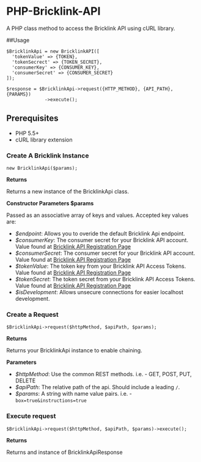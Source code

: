 # PHP-Bricklink-API

A PHP class method to access the Bricklink API using cURL library. 

##Usage

```
$BricklinkApi = new BricklinkAPI([
  'tokenValue' => {TOKEN},
  'tokenSecrect' => {TOKEN_SECRET},
  'consumerKey' => {CONSUMER_KEY},
  'consumerSecret' => {CONSUMER_SECRET}
]);

$response = $BricklinkApi->request({HTTP_METHOD}, {API_PATH}, {PARAMS})
              ->execute();
```

## Prerequisites

* PHP 5.5+
* cURL library extension

### Create A Bricklink Instance

```
new BricklinkApi($params);
```

__Returns__

Returns a new instance of the BricklinkApi class.

__Constructor Parameters $params__

Passed as an associative array of keys and values. Accepted key values are:

* *$endpoint*: Allows you to overide the default Bricklink Api endpoint.
* *$consumerKey*: The consumer secret for your Bricklink API account. Value found at [Bricklink API Registration Page](https://www.bricklink.com/v2/api/register_consumer.page)
* *$consumerSecret*: The consumer secret for your Bricklink API account. Value found at [Bricklink API Registration Page](https://www.bricklink.com/v2/api/register_consumer.page)
* *$tokenValue*: The token key from your Bricklink API Access Tokens. Value found at [Bricklink API Registration Page](https://www.bricklink.com/v2/api/register_consumer.page)
* *$tokenSecret*: The token secret from your Bricklink API Access Tokens. Value found at [Bricklink API Registration Page](https://www.bricklink.com/v2/api/register_consumer.page)
* *$isDevelopment*: Allows unsecure connections for easier localhost development.



### Create a Request

```
$BricklinkApi->request($httpMethod, $apiPath, $params);
```

__Returns__

Returns your BricklinkApi instance to enable chaining.

__Parameters__

* *$httpMethod*: Use the common REST methods. i.e. - GET, POST, PUT, DELETE
* *$apiPath*: The relative path of the api. Should include a leading `/`.
* *$params*: A string with name value pairs. i.e. - `box=true&instructions=true`

### Execute request

```
$BricklinkApi->request($httpMethod, $apiPath, $params)->execute();
```

__Returns__

Returns and instance of BricklinkApiResponse

